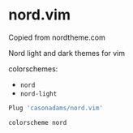# nord.vim

Copied from nordtheme.com

Nord light and dark themes for vim

colorschemes:

- `nord`
- `nord-light`

```bash
Plug 'casonadams/nord.vim'

colorscheme nord
```
